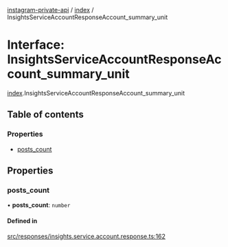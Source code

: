 [instagram-private-api](../../README.md) / [index](../../modules/index.md) / InsightsServiceAccountResponseAccount_summary_unit

# Interface: InsightsServiceAccountResponseAccount\_summary\_unit

[index](../../modules/index.md).InsightsServiceAccountResponseAccount_summary_unit

## Table of contents

### Properties

- [posts\_count](InsightsServiceAccountResponseAccount_summary_unit.md#posts_count)

## Properties

### posts\_count

• **posts\_count**: `number`

#### Defined in

[src/responses/insights.service.account.response.ts:162](https://github.com/Nerixyz/instagram-private-api/blob/0e0721c/src/responses/insights.service.account.response.ts#L162)
